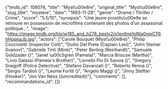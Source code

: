 {"tmdb_id": 108074, "title": "Myst\u00e8re", "original_title": "Myst\u00e8re", "slug_title": "mystere", "date": "1983-11-28", "genre": "Drame / Thriller / Crime", "score": "5.5/10", "synopsis": "Une jeune prostitu\u00e9e se retrouve en possession de microfilms contenant des photos d'un assassinat politique...", "image": "https://image.tmdb.org/t/p/w185_and_h278_bestv2/s1en6np1pNla0npiCT6hHopnaJb.jpg", "actors": ["Carole Bouquet (Myst\u00e8re)", "Philip Coccioletti (Inspector Colt)", "Duilio Del Prete (Captain Levi)", "John Steiner (Ivanov)", "Gabriele Tinti (Mink)", "Peter Berling (Reinhardt)", "Samuele Goldzader ()", "Janet \u00c5gren (Pamela)", "Marcia Briscoe (Martha)", "Livio Galassi (Pamela's Brother)", "Lionello Pio Di Savoia ()", "Gregory Snegoff (Police Detective)", "Stefano Davanzati ()", "Roberto Renna ()", "Sergio Tardioli ()", "Leonie Forliti ()", "Angelo Maggi ()", "Jinny Steffan (Hooker)", "Jon Van Ness ((uncredited))"], "comments": [], "recommandations_id": []}